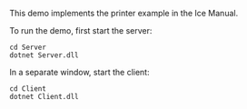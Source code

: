 This demo implements the printer example in the Ice Manual.

To run the demo, first start the server:

```
cd Server
dotnet Server.dll
```

In a separate window, start the client:

```
cd Client
dotnet Client.dll
```
